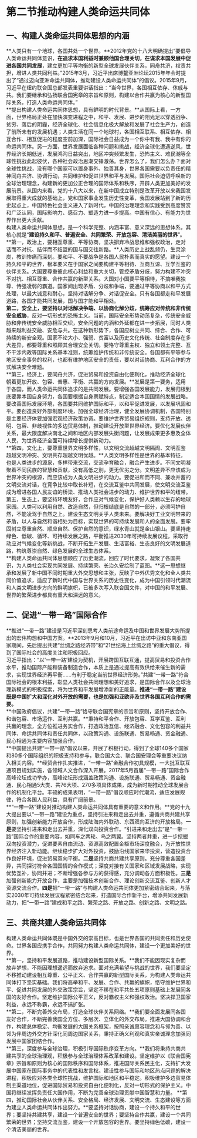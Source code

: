 # 第二节推动构建人类命运共同体

## 一、构建人类命运共同体思想的内涵

**人类只有一个地球，各国共处一个世界。**2012年党的十八大明确提出“要倡导人类命运共同体意识，**在追求本国利益时兼顾他国合理关切，在谋求本国发展中促进各国共同发展**，建立更加平等均衡的新型全球发展伙伴关系，同舟共济，权责共担，增进人类共同利益。”2015年3月，习近平出席博鳌亚洲论坛2015年年会时提出了“通过迈向亚洲命运共同体，推动建设人类命运共同体”的倡议。2015年9月，习近平在纽约联合国总部发表重要讲话指出：“当今世界，各国相互依存、休戚与共。我们要继承和弘扬联合国宪章的宗旨和原则，构建以合作共赢为核心的新型国际关系，打造人类命运共同体。”  
**提出构建人类命运共同体思想，具有鲜明的时代背景。**从国际上看，一方面，世界格局正处在加快演变进程之中，和平、发展、进步的阳光足以穿透战争、贫穷、落后的阴霾，经济全球化、社会信息化极大解放和发展了社会生产力，创造了前所未有的发展机遇；人类生活在同一个地球村，各国相互联系、相互依存、相互合作、相互促进的程度空前加深，国际社会日益成为一个你中有我、我中有你的命运共同体。另一方面，世界发展面临各种问题和挑战，经济全球化遭遇逆风，世界经济长期低迷，发展鸿沟日益突出，地区冲突频繁发生，恐怖主义、难民潮等全球性挑战此起彼伏，各种社会政治思潮交锋激荡。世界怎么了，我们怎么办？面对全球性挑战，没有哪个国家可以置身事外、独善其身，世界各国需要以负责任的精神同舟共济、协调行动，共同维护和促进世界和平与发展。国际社会迫切呼唤新的全球治理理念，构建新的更加公正合理的国际体系和秩序，开辟人类更加美好的发展前景。从国内来看，党的十八大以来，在新中国成立特别是改革开放以来我国发展取得重大成就的基础上，党和国家事业发生历史性变革，我国发展站到了新的历史起点上，中国特色社会主义进入了新时代，中国的治理理念和实践受到高度赞赏和广泛认同，国际影响力、感召力、塑造力进一步提高。中国有信心、有能力为世界作出更大贡献。  
构建人类命运共同体思想，是一个科学完整、内涵丰富、意义深远的思想体系，其核心就是“**建设持久和平、普遍安全、共同繁荣、开放包容、清洁美丽的世界**”。  
**第一，政治上，要相互尊重、平等协商，坚决摒弃冷战思维和强权政治，走对话而不对抗、结伴而不结盟的国与国交往新路。**人类历史上战乱频仍，生灵涂炭，教训惨痛而深刻。要和平、不要战争是各国人民朴素而真实的愿望。建设一个持久和平的世界，根本要义在于国家之间要构建平等相待、互商互谅、互学互鉴的伙伴关系。大国要尊重彼此核心利益和重大关切，管控矛盾分歧，努力构建不冲突不对抗、相互尊重、合作共赢的新型关系。大国对小国要平等相待，不搞唯我独尊、恃强凌弱的霸道。国家间出现矛盾、分歧和争端，要通过平等协商以和平方式处理，以最大诚意和耐心，坚持对话解分争、对话促安全。只有各国都走和平发展道路，各国才能共同发展，国与国才能和平相处。  
**第二，安全上，要坚持以对话解决争端、以协商化解分歧，统筹应对传统和非传统安全威胁**，反对一切形式的恐怖主义。当前，国际安全形势动荡复杂，传统安全威胁和非传统安全威胁相互交织，安全问题的内涵和外延都在进一步拓展，同时人类越来越利益交融、安危与共。在这种新形势下，各国应树立共同、综合、合作、可持续的新安全观。国家不论大小、强弱、贫富以及历史文化传统、社会制度存在多大差异，都要尊重和照顾其合理安全关切。要恪守尊重主权、独立和领土完整、互不干涉内政等国际关系基本准则，统筹维护传统和非传统安全。各国都有平等参与地区安全事务的权利，也都有维护地区安全的责任，要以对话协商、互利合作的方式解决安全难题。  
**第三，经济上，要同舟共济，促进贸易和投资自由化便利化，推动经济全球化朝着更加开放、包容、普惠、平衡、共赢的方向发展。**发展是第一要务，适用于各国，而人类命运共同体追求的是共同发展。要增强各国发展能力，发展归根到底要靠本国自身努力，各国要根据自身禀赋特点，制定适合本国国情的发展战略。要改善国际发展环境，各国要共同维护国际和平，以和平促进发展，以发展巩固和平。要创造良好外部制度环境，加强全球经济治理，健全发展协调机制，各国特别是主要经济体要加强宏观经济政策协调。要维护世界贸易组织规则，支持开放、透明、包容、非歧视性的多边贸易体制，推动建设开放型世界经济。要优化发展伙伴关系，最大限度解决南北之间和地区内部发展失衡问题，让发展成果更多惠及全体人民，为世界经济全面可持续增长提供新动力。  
**第四，文化上，要尊重世界文明多样性，以文明交流超越文明隔阂、文明互鉴超越文明冲突、文明共存超越文明优越。**人类文明多样性是世界的基本特征，也是人类进步的源泉，多样带来交流，交流孕育融合，融合产生进步。不同文明凝聚着不同民族的智慧和贡献，没有高低之别，更无优劣之分。文明差异不应该成为世界冲突的根源，而应该成为人类文明进步的动力。要促进和而不同、兼收并蓄的文明交流对话，在竞争比较中取长补短，在交流互鉴中共同发展，使文明交流互鉴成为增进各国人民友谊的桥梁、推动人类社会进步的动力、维护世界和平的纽带。  
第五，生态上，要坚持环境友好，合作应对气候变化，保护好人类赖以生存的地球家园。人类可以利用自然、改造自然，但归根结底是自然的一部分，必须呵护自然，不能凌驾于自然之上。建设生态文明关乎人类未来。要解决好工业文明带来的矛盾，以人与自然和谐相处为目标，实现世界的可持续发展和人的全面发展。要牢固树立尊重自然、顺应自然、保护自然的意识，绿水青山就是金山银山。要坚持走绿色、低碳、循环、可持续发展之路，平衡推进2030年可持续发展议程，采取行动应对气候变化等新挑战，不断开拓生产发展、生活富裕、生态良好的文明发展道路，构筑尊崇自然、绿色发展的全球生态体系。  
**构建人类命运共同体思想顺应了历史潮流，回应了时代要求，凝聚了各国共识，为人类社会实现共同发展、持续繁荣、长治久安绘制了蓝图。**这一思想继承和发展了新中国不同时期重大外交思想和主张，反映了中外优秀文化和全人类共同价值追求，适应了新时代中国与世界关系的历史性变化，成为中国引领时代潮流和人类文明进步方向的鲜明旗帜，已被多次写入联合国文件，对中国的和平发展、世界的繁荣进步都具有重大和深远的意义。  

## 二、促进“一带一路”国际合作

**推进“一带一路”建设是习近平深刻思考人类前途命运及中国和世界发展大势所提出的宏伟构想和中国方案。**2013年9月和10月，习近平在出访中亚和东南亚国家期间，先后提出共建“丝绸之路经济带”和“21世纪海上丝绸之路”的重大倡议，得到了国际社会的高度关注和积极回应。  
习近平指出：“以‘一带一路’建设为契机，开展跨国互联互通，提高贸易和投资合作水平，推动国际产能和装备制造合作，本质上是通过提高有效供给来催生新的需求，实现世界经济再平衡……有利于稳定当前世界经济形势。”共建“一带一路”符合国际社会的根本利益，彰显人类社会共同理想和美好追求，是国际合作以及全球治理新模式的积极探索，将为世界和平发展增添新的正能量。**推进“一带一路”建设既是中国扩大和深化对外开放的需要，也是加强和亚欧非及世界各国互利合作的需要。**  
**中国政府倡议，共建“一带一路”恪守联合国宪章的宗旨和原则，坚持开放合作、和谐包容、市场运作、互利共赢。**秉持和平合作、开放包容、互学互鉴、互利共赢的理念，全方位推进务实合作，打造政治互信、经济融合、文化包容的利益共同体、命运共同体和责任共同体，以政策沟通、设施联通、贸易畅通、资金融通、民心相通为主要内容加强合作。  
**中国提出共建“一带一路”倡议以来，开展了积极行动，得到了全球140多个国家和80多个国际组织的积极支持和参与，联合国大会、联合国安理会等重要决议纳入相关内容。**经贸合作扎实推进，“一带一路”金融合作初具规模，一大批互联互通项目规划实施，各领域人文合作深入开展。2017年5月首届“一带一路”国际合作高峰论坛成功举办，高峰论坛形成涵盖政策沟通、设施联通、贸易畅通、资金融通、民心相通5大类、共76大项、270多项具体成果，成为新时期推动全球发展合作的机制化平台。丰硕的成果表明，“一带一路”倡议顺应时代潮流，适应发展规律，符合各国人民利益，具有广阔前景。  
**“一带一路”建设对推动构建人类命运共同体具有重要的意义和作用。**党的十九大提出要以“一带一路”建设为重点，坚持引进来和走出去并重，遵循共商共建共享原则，加强创新能力开放合作，形成陆海内外联动、东西双向互济的开放格局。**一是**要坚持引进来和走出去并重，深化双向投资合作。“引进来和走出去”是“一带一路”国际合作的重要内容，如同车之两轮、鸟之两翼。坚持两者并重，进一步挖掘双向投资潜力，促进要素自由流动、资源高效配置金额市场深度融合，为开放性世界经济注入新动能。继续稳步扩大对外投资，鼓励沿线国家来华投资，营造投资合作良好环境，促进贸易双向平衡。**二是**坚持共商共建共享原则。充分尊重各国差异，共同探讨符合各国国情的合作模式；深度对接有关国家和区域发展战略，实现优势互补，协同并进；不断增强各参与方的获得感，充分调动各方面积极性。**三是**加强创新能力开放合作，主要是加强技术创新合作、理论创新交流互鉴、创新人才资源交流合作。**四是**把“一带一路”与构建人类命运共同体更加紧密结合起来，与落实2030年可持续发展议程紧密结合起来，打造国际合作新平台，增添共同发展新动力，把“一带一路”建成和平之路、繁荣之路、开放之路、创新之路、文明之路。  

## 三、共商共建人类命运共同体

构建人类命运共同体既是中国外交的崇高目标，也是世界各国的共同责任和历史使命。世界各国应携手合作，共同努力构建人类命运共同体，建设一个更加美好的世界。  
**第一，坚持和平发展道路，推动建设新型国际关系。**我们不能因现实复杂而放弃梦想，不能因理想遥远而放弃追求。面对充满希望与挑战的世界，我们要坚定不移推动建设相互尊重、公平正义、合作共赢的新型国际关系，为构建人类命运共同体打下坚实基础。我们将高举和平、发展、合作、共赢的旗帜，恪守维护世界和平、促进共同发展的外交政策宗旨，坚定不移在和平共处五项原则基础上发展同各国的友好合作。坚定维护国际公平正义，反对霸权主义和强权政治。坚决捍卫国家利益，永远不称霸，永远不搞扩张。  
**第二，不断完善外交布局，打造全球伙伴关系网络。**我们要全面发展同各国友好合作，不断完善我国全方位、多层次、立体化的外交布局。推进大国协调和合作，构建总体稳定、均衡发展的大国关系框架，按照亲诚惠容理念和与邻为善、以邻为伴周边外交方针深化同周边国家关系，秉持正确义利观和真实亲诚理念加强同发展中国家团结合作。  
**第三，深度参与全球治理，积极引导国际秩序变革方向。**我们将秉持共商共建共享的全球治理观，积极参与全球治理体系改革和建设。坚定维护以《联合国宪章》宗旨和原则为核心的国际秩序和国际体系，推进国际关系民主化，支持扩大发展中国家在国际事务中的代表性和发言权。建设性参与国际和地区热点问题的解决进程，积极应对各类全球性挑战，维护国际和地区和平稳定。积极维护多边贸易体制主渠道地位，促进国际贸易和投资自由化便利化，反对一切形式的保护主义。中国将继续发挥负责任大国作用，不断为完善全球治理贡献中国智慧和力量。
**第四，推动国际社会从伙伴关系、安全格局、经济发展、文明交流、生态建设等方面为建立人类命运共同体作出努力。**要坚持对话协商，建设一个持久和平的世界；要坚持共建共享，建设一个普遍安全的世界；要坚持合作共赢，建设一个共同繁荣的世界；坚持交流互鉴，建设一个开放包容的世界。要坚持绿色低碳，建设一个清洁美丽的世界。  

